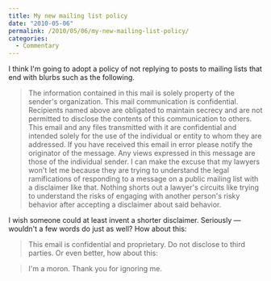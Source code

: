 ```yaml
---
title: My new mailing list policy
date: "2010-05-06"
permalink: /2010/05/06/my-new-mailing-list-policy/
categories:
  - Commentary
---
```

I think I'm going to adopt a policy of not replying to posts to mailing lists that end with blurbs such as the following.

> The information contained in this mail is solely property of the sender's organization. This mail communication is confidential. Recipients named above are obligated to maintain secrecy and are not permitted to disclose the contents of this communication to others. This email and any files transmitted with it are confidential and intended solely for the use of the individual or entity to whom they are addressed. If you have received this email in error please notify the originator of the message. Any views expressed in this message are those of the individual sender.
I can make the excuse that my lawyers won't let me because they are trying to understand the legal ramifications of responding to a message on a public mailing list with a disclaimer like that. Nothing shorts out a lawyer's circuits like trying to understand the risks of engaging with another person's risky behavior after accepting a disclaimer about said behavior.

I wish someone could at least invent a shorter disclaimer. Seriously &#8212; wouldn't a few words do just as well? How about this:

> This email is confidential and proprietary. Do not disclose to third parties.
Or even better, how about this:

> I'm a moron. Thank you for ignoring me.

